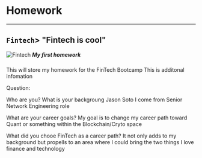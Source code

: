 # Homework
---
`Fintech`> "Fintech is cool"
---
![Fintech](https://www.forbes.com/advisor/wp-content/uploads/2020/08/getty_what_is_fintech_080220pm_jpg_yvtZYBW2.jpg)
**_My first homework_**
###
This will store my homework for the FinTech Bootcamp
This is additonal infomation

Question:

Who are you? What is your backgroung
Jason Soto I come from Senior Network Engineering role

What are your career goals?
My goal is to change my career path toward Quant or something within the Blockchain/Cryto space

What did you chooe FinTech as a career path?
It not only adds to my background but propells to an area where I could bring the two things I love finance and technology
